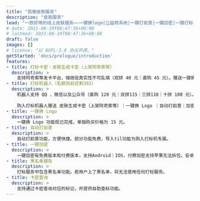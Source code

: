```yaml
---
title: "孤傲皮肤服务"
description: "皮肤服务"
lead: "一款好用的线上皮肤服务——一键换logo|公益转系统|一键打前景|一键加密|一键打标|黑名单查询"
# date: 2021-08-19T08:47:36+00:00
# lastmod: 2021-08-19T08:47:36+00:00
draft: false
images: []
# license: "以 AGPL-3.0 协议开源。"
getStarted: 'docs/prologue/introduction'
features: 
- title: 打标卡密｜皮肤生成卡密（上架阿奇索等）
  description: >
    支持阿奇索等发卡平台，强效验真实性不可乱填（双拼 40 元｜直购 45 元）。赠送一键换 Logo 功能。
- title: 打标机器人（名额目前还剩392）
  description: >
    机器人支持 QQ ，微信以及公众号（直购 120 元｜双拼115｜三拼110｜十拼 100 元）。额外支持打标手机号版本（打标Pro版本）（直购 150 元，双拼145 三拼140，十拼 130 元）。支持混拼。
    
    购入打标机器人赠送 皮肤生成卡密（上架阿奇索等）｜一键换 Logo ｜自动打前景｜加密Pro。打标后文件自动加密（加密方案为加密Pro）。全网最强打标方案。
- title: 一键换 Logo
  description: >
    一键换 Logo 功能现已完成，单独购买价格为 15 元。
- title: 自动打前景
  description: >
    自动打前景功能，方便快捷。部分功能免费，导入til功能为购入打标机专属。
- title: 一键加密
  description: >
    一键加密有免费版本和付费版本，支持Android｜IOS，付费加密支持苹果无法拆包，安卓支持空包（安卓空包电脑360压缩无法解开）。全网最强打标方案。
- title: 黑名单服务
  description: >
    打标服务中包含黑名单功能。若用户上了黑名单，将无法使用任何打标服务。
- title: 卡密查询
  description: >
    支持通过卡密查询对应的标记，并提供自助查标功能。
---
```

